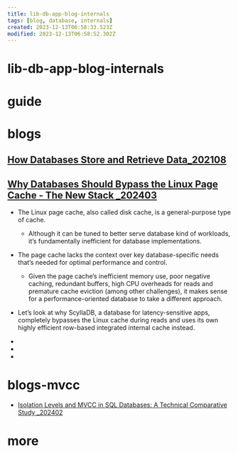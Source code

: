 ```yaml
---
title: lib-db-app-blog-internals
tags: [blog, database, internals]
created: 2023-12-13T06:58:33.523Z
modified: 2023-12-13T06:58:52.302Z
---
```


# lib-db-app-blog-internals

# guide

# blogs

## [How Databases Store and Retrieve Data_202108](https://siemens.blog/posts/how-databases-store-and-retrieve-data/)

## [Why Databases Should Bypass the Linux Page Cache - The New Stack _202403](https://thenewstack.io/why-databases-should-bypass-the-linux-page-cache/)

- The Linux page cache, also called disk cache, is a general-purpose type of cache. 
  - Although it can be tuned to better serve database kind of workloads, it’s fundamentally inefficient for database implementations.
- The page cache lacks the context over key database-specific needs that’s needed for optimal performance and control. 
  - Given the page cache’s inefficient memory use, poor negative caching, redundant buffers, high CPU overheads for reads and premature cache eviction (among other challenges), it makes sense for a performance-oriented database to take a different approach.
- Let’s look at why ScyllaDB, a database for latency-sensitive apps, completely bypasses the Linux cache during reads and uses its own highly efficient row-based integrated internal cache instead.

- 
- 
- 

# blogs-mvcc
- [Isolation Levels and MVCC in SQL Databases: A Technical Comparative Study _202402](https://fosdem.org/2024/schedule/event/fosdem-2024-3600-isolation-levels-and-mvcc-in-sql-databases-a-technical-comparative-study/)
# more
